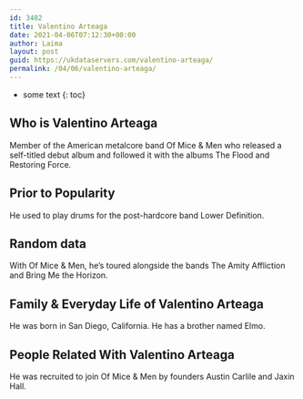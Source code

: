 ```yaml
---
id: 3482
title: Valentino Arteaga
date: 2021-04-06T07:12:30+00:00
author: Laima
layout: post
guid: https://ukdataservers.com/valentino-arteaga/
permalink: /04/06/valentino-arteaga/
---
```


* some text
{: toc}


## Who is Valentino Arteaga
                  
                  
                  
Member of the American metalcore band Of Mice & Men who released a self-titled debut album and followed it with the albums The Flood and Restoring Force.
                  
              
            
              
            
                
                
                
## Prior to Popularity
                  
                  
                  
He used to play drums for the post-hardcore band Lower Definition.
                  
              
            
              
            
                
                
                
## Random data
                  
                  
                  
With Of Mice & Men, he&#8217;s toured alongside the bands The Amity Affliction and Bring Me the Horizon.
                  
              
            
              
            
                
                
                
## Family & Everyday Life of Valentino Arteaga
                  
                  
                  
He was born in San Diego, California. He has a brother named Elmo.
                  
              
            
              
            
                
                
                
## People Related With Valentino Arteaga
                  
                  
                  
He was recruited to join Of Mice & Men by founders Austin Carlile and Jaxin Hall.
                  
              
            
              
            
                
              
            
              
              
            
            
              
            
          
          
          